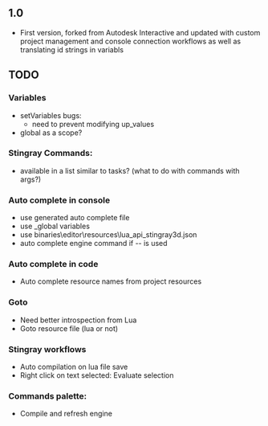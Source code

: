 ## 1.0
* First version, forked from Autodesk Interactive and updated with custom project management and console connection workflows as well as translating id strings in variabls

## TODO

### Variables
- setVariables bugs:
	- need to prevent modifying up_values
- global as a scope?

### Stingray Commands:
- available in a list similar to tasks? (what to do with commands with args?)

### Auto complete in console
- use generated auto complete file
- use _global variables
- use binaries\editor\resources\lua_api_stingray3d.json
- auto complete engine command if -- is used

### Auto complete in code
- Auto complete resource names from project resources

### Goto
- Need better introspection from Lua
- Goto resource file (lua or not)

### Stingray workflows
- Auto compilation on lua file save
- Right click on text selected: Evaluate selection

### Commands palette:
- Compile and refresh engine
